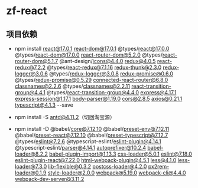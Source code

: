 # zf-react

## 项目依赖
- npm install react@17.0.1 react-dom@17.0.1 @types/react@17.0.0 @types/react-dom@17.0.0 react-router-dom@5.2.0 @types/react-router-dom@5.1.7 @ant-design/icons@4.4.0  redux@4.0.5 react-redux@7.2.2 @types/react-redux@7.1.16 redux-thunk@2.3.0 redux-logger@3.0.6 @types/redux-logger@3.0.8 redux-promise@0.6.0 @types/redux-promise@0.5.29 connected-react-router@6.8.0 classnames@2.2.6 @types/classnames@2.2.11 react-transition-group@4.4.1 @types/react-transition-group@4.4.0 express@4.17.1 express-session@1.17.1 body-parser@1.19.0 cors@2.8.5 axios@0.21.1 typescript@4.1.3 --save
- npm install -S antd@4.11.2（切回淘宝源）

- npm install -D @babel/core@7.12.10 @babel/preset-env@7.12.11 @babel/preset-react@7.12.10 @babel/preset-typescript@7.12.7 @types/eslint@7.2.6 @typescript-eslint/eslint-plugin@4.14.1 @typescript-eslint/parser@4.14.1 autoprefixer@10.2.4 babel-loader@8.2.2 babel-plugin-import@1.13.3 css-loader@5.0.1 eslint@7.18.0 eslint-plugin-react@7.22.0 html-webpack-plugin@4.5.1 less@4.1.0 less-loader@7.3.0 lib-flexible@0.3.2 postcss-loader@4.2.0 px2rem-loader@0.1.9 style-loader@2.0.0  webpack@5.19.0 webpack-cli@4.4.0 webpack-dev-server@3.11.2
